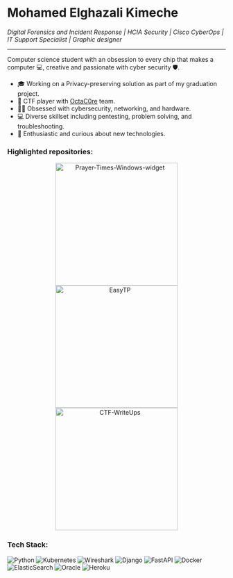 <h1 align="left">Mohamed Elghazali Kimeche</h1>

*Digital Forensics and Incident Response | HCIA Security | Cisco CyberOps | IT Support Specialist | Graphic designer*
<hr>

Computer science student with an obsession to every chip that makes a
computer 💻, creative and passionate with cyber security 🛡.  
  

- 🎓 Working on a Privacy-preserving solution as part of my graduation project.
- 🏴 CTF player with [OctaC0re](https://ctftime.org/team/141485) team.
- 👨‍💻 Obsessed with cybersecurity, networking, and hardware.
- 💻 Diverse skillset including pentesting, problem solving, and troubleshooting.
- 🧠 Enthusiastic and curious about new technologies.  

<h3 align="left">Highlighted repositories:</h3>

<p align="center">
  <a href="https://github.com/Elghazali-99/Prayer-Times-Windows-widget"><img width="282" src="https://denvercoder1-github-readme-stats.vercel.app/api/pin/?username=Elghazali-99&repo=Prayer-Times-Windows-widget&theme=radical" alt="Prayer-Times-Windows-widget"></a> 
  <a href="https://github.com/TheDhm/EasyTP"><img width="282" src="https://denvercoder1-github-readme-stats.vercel.app/api/pin/?username=TheDhm&repo=EasyTP&theme=radical" alt="EasyTP"></a>
  <a href="https://github.com/Elghazali-99/CTF-WriteUps"><img width="282" src="https://denvercoder1-github-readme-stats.vercel.app/api/pin/?username=Elghazali-99&repo=CTF-WriteUps&theme=radical" alt="CTF-WriteUps"></a>
</p>
<h3 align="left">Tech Stack:</h3>  

![Python](https://img.shields.io/badge/python-3670A0?style=flat&logo=python&logoColor=ffdd54) ![Kubernetes](https://img.shields.io/badge/kubernetes-%23326ce5.svg?style=flat&logo=kubernetes&logoColor=white) ![Wireshark](https://img.shields.io/badge/-Wireshark-%231679A7?style=flat&logo=wireshark) ![Django](https://img.shields.io/badge/django-%23092E20.svg?style=flat&logo=django&logoColor=white) ![FastAPI](https://img.shields.io/badge/FastAPI-005571?style=flat&logo=fastapi) ![Docker](https://img.shields.io/badge/docker-%230db7ed.svg?style=flat&logo=docker&logoColor=white) ![ElasticSearch](https://img.shields.io/badge/-ElasticSearch-005571?style=flat&logo=elasticsearch) ![Oracle](https://img.shields.io/badge/Oracle-F80000?style=flat&logo=oracle&logoColor=white) ![Heroku](https://img.shields.io/badge/heroku-%23430098.svg?style=flat&logo=heroku&logoColor=white) 


<!--
**Elghazali-99/Elghazali-99** is a ✨ _special_ ✨ repository because its `README.md` (this file) appears on your GitHub profile.

Here are some ideas to get you started:

- 🔭 I’m currently working on ...
- 🌱 I’m currently learning ...
- 👯 I’m looking to collaborate on ...
- 🤔 I’m looking for help with ...
- 💬 Ask me about ...
- 📫 How to reach me: ...
- 😄 Pronouns: ...
- ⚡ Fun fact: ...
-->
